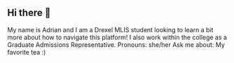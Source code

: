 ## Hi there 👋
My name is Adrian and I am a Drexel MLIS student looking to learn a bit more about how to navigate this platform!
I also work within the college as a Graduate Admissions Representative.
Pronouns: she/her
Ask me about: My favorite tea :) 


<!--
**adrianhbatt/adrianhbatt** is a ✨ _special_ ✨ repository because its `README.md` (this file) appears on your GitHub profile.

Here are some ideas to get you started:

- 🔭 I’m currently working on ...
- 🌱 I’m currently learning ...
- 👯 I’m looking to collaborate on ...
- 🤔 I’m looking for help with ...
- 💬 Ask me about ...
- 📫 How to reach me: ...
- 😄 Pronouns: ...
- ⚡ Fun fact: ...
-->
